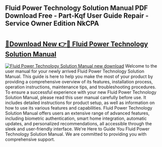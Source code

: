 ## Fluid Power Technology Solution Manual PDF Download Free - Part-Kqf User Guide Repair - Service Owner Edition NkCPA

# <h2><a href="http://bc47162.oget.top/?id=Fluid+Power+Technology+Solution+Manual">🔗Download New 👉🔴 Fluid Power Technology Solution Manual</a></h2>

[![Fluid Power Technology Solution Manual new download](https://i.imgur.com/5g1atiW.png)](http://bc47162.oget.top/?id=Fluid+Power+Technology+Solution+Manual)
Welcome to the user manual for your newly arrived Fluid Power Technology Solution Manual. This guide is here to help you make the most of your product by providing a comprehensive overview of its features, installation process, operation instructions, maintenance tips, and troubleshooting procedures. To ensure a successful experience with your new Fluid Power Technology Solution Manual, please read this user manual carefully before use. It includes detailed instructions for product setup, as well as information on how to use its various features and capabilities. Fluid Power Technology Solution Manual offers users an extensive range of advanced features, including biometric authentication, smart home integration, automatic updates, and personalized recommendations, all accessible through the sleek and user-friendly interface. We're Here to Guide You Fluid Power Technology Solution Manual. We are committed to providing you with comprehensive support.
